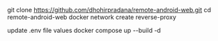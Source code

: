 git clone https://github.com/dhohirpradana/remote-android-web.git
cd remote-android-web
docker network create reverse-proxy

update .env file values
docker compose up --build -d